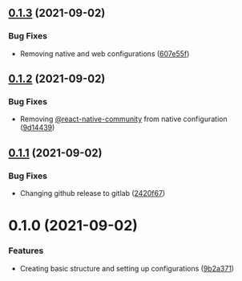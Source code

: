 ## [0.1.3](https://gitlab.com/focus-ventures/level-up-utilities/compare/v0.1.2...v0.1.3) (2021-09-02)


### Bug Fixes

* Removing native and web configurations ([607e55f](https://gitlab.com/focus-ventures/level-up-utilities/commit/607e55f8fd1d8ff7d32acddfc71c7b161bb66559))

## [0.1.2](https://gitlab.com/focus-ventures/level-up-utilities/compare/v0.1.1...v0.1.2) (2021-09-02)


### Bug Fixes

* Removing [@react-native-community](https://gitlab.com/react-native-community) from native configuration ([9d14439](https://gitlab.com/focus-ventures/level-up-utilities/commit/9d14439f61bcce5deae2cee417cfe286ff9b0f29))

## [0.1.1](https://gitlab.com/focus-ventures/level-up-utilities/compare/v0.1.0...v0.1.1) (2021-09-02)


### Bug Fixes

* Changing github release to gitlab ([2420f67](https://gitlab.com/focus-ventures/level-up-utilities/commit/2420f679d49160c40c7f98a235e144ea7be21535))

# 0.1.0 (2021-09-02)


### Features

* Creating basic structure and setting up configurations ([9b2a371](https://gitlab.com/focus-ventures/level-up-utilities/commit/9b2a3718e452a37cb5dfc02fc6cff90c54a1fd4a))

